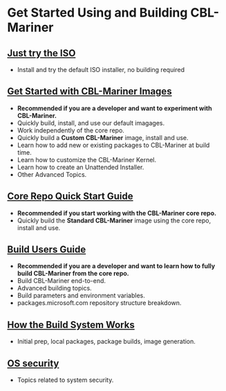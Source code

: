 # Get Started Using and Building CBL-Mariner

## [Just try the ISO](../README.md#iso)

- Install and try the default ISO installer, no building required

## [Get Started with CBL-Mariner Images](https://github.com/microsoft/CBL-MarinerTutorials)

- **Recommended if you are a developer and want to experiment with CBL-Mariner.**
- Quickly build, install, and use our default imagages.
- Work independently of the core repo.
- Quickly build a **Custom CBL-Mariner** image, install and use.
- Learn how to add new or existing packages to CBL-Mariner at build time.
- Learn how to customize the CBL-Mariner Kernel.
- Learn how to create an Unattended Installer.
- Other Advanced Topics.

## [Core Repo Quick Start Guide](docs/quick_start/quickstart.md)

- **Recommended if you start working with the CBL-Mariner core repo.**
- Quickly build the **Standard CBL-Mariner** image using the core repo, install and use.

## [Build Users Guide](docs/building/building.md)

- **Recommended if you are a developer and want to learn how to fully build CBL-Mariner from the core repo.**
- Build CBL-Mariner end-to-end.
- Advanced building topics.
- Build parameters and environment variables.
- packages.microsoft.com repository structure breakdown.

## [How the Build System Works](docs/how_it_works/0_intro.md)

- Initial prep, local packages, package builds, image generation.

## [OS security](docs/security/intro.md)

- Topics related to system security.
